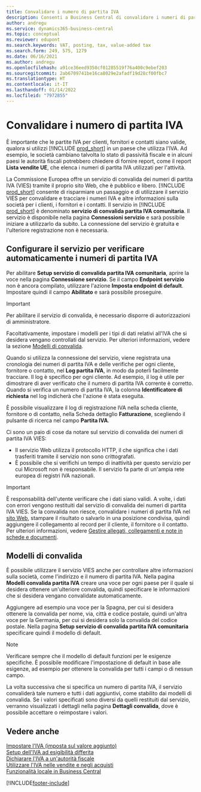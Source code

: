 ```yaml
---
title: Convalidare i numero di partita IVA
description: Consenti a Business Central di convalidare i numeri di partita IVA per i contatti, i clienti e i fornitori, in base al servizio di convalida dei numeri di partita IVA (VIES) dell'Unione europea.
author: andregu
ms.service: dynamics365-business-central
ms.topic: conceptual
ms.reviewer: edupont
ms.search.keywords: VAT, posting, tax, value-added tax
ms.search.form: 249, 575, 1279
ms.date: 06/16/2021
ms.author: andregu
ms.openlocfilehash: a91ce36eed9350cf01285519f76a400c9ebef203
ms.sourcegitcommit: 2ab6709741be16ca8029e2afadf19d28cf00fbc7
ms.translationtype: HT
ms.contentlocale: it-IT
ms.lasthandoff: 01/14/2022
ms.locfileid: "7972855"
---
```

# <a name="validate-vat-registration-numbers"></a>Convalidare i numero di partita IVA

È importante che le partite IVA per clienti, fornitori e contatti siano valide, qualora si utilizzi [!INCLUDE [prod_short](includes/prod_short.md)] in un paese che utilizza l'IVA. Ad esempio, le società cambiano talvolta lo stato di passività fiscale e in alcuni paesi le autorità fiscali potrebbero chiedere di fornire report, come il report **Lista vendite UE**, che elenca i numeri di partita IVA utilizzati per l'attività.

La Commissione Europea offre un servizio di convalida dei numeri di partita IVA (VIES) tramite il proprio sito Web, che è pubblico e libero. [!INCLUDE [prod_short](includes/prod_short.md)] consente di risparmiare un passaggio e di utilizzare il servizio VIES per convalidare e tracciare i numeri IVA e altre informazioni sulla società per i clienti, i fornitori e i contatti. Il servizio in [!INCLUDE [prod_short](includes/prod_short.md)] è denominato **servizio di convalida partita IVA comunitaria**. Il servizio è disponibile nella pagina **Connessioni servizio** e sarà possibile iniziare a utilizzarlo da subito. La connessione del servizio è gratuita e l'ulteriore registrazione non è necessaria.

## <a name="configure-the-service-to-verify-vat-registration-numbers-automatically"></a>Configurare il servizio per verificare automaticamente i numeri di partita IVA

Per abilitare **Setup servizio di convalida partita IVA comunitaria**, aprire la voce nella pagina **Connessione servizio**. Se il campo **Endpoint servizio** non è ancora compilato, utilizzare l'azione **Imposta endpoint di default**. Impostare quindi il campo **Abilitato** e sarà possibile proseguire.  

> [!IMPORTANT]
> Per abilitare il servizio di convalida, è necessario disporre di autorizzazioni di amministratore.

Facoltativamente, impostare i modelli per i tipi di dati relativi all'IVA che si desidera vengano controllati dal servizio. Per ulteriori informazioni, vedere la sezione [Modelli di convalida](#validation-templates).

Quando si utilizza la connessione del servizio, viene registrata una cronologia dei numeri di partita IVA e delle verifiche per ogni cliente, fornitore o contatto, nel **Log partita IVA**, in modo da poterli facilmente tracciare. Il log è specifico per ogni cliente. Ad esempio, il log è utile per dimostrare di aver verificato che il numero di partita IVA corrente è corretto. Quando si verifica un numero di partita IVA, la colonna **Identificatore di richiesta** nel log indicherà che l'azione è stata eseguita.

È possibile visualizzare il log di registrazione IVA nella scheda cliente, fornitore o di contatto, nella Scheda dettaglio **Fatturazione**, scegliendo il pulsante di ricerca nel campo **Partita IVA**.  

Ci sono un paio di cose da notare sul servizio di convalida dei numeri di partita IVA VIES:

* Il servizio Web utilizza il protocollo HTTP, il che significa che i dati trasferiti tramite il servizio non sono crittografati.  
* È possibile che si verifichi un tempo di inattività per questo servizio per cui Microsoft non è responsabile. Il servizio fa parte di un'ampia rete europea di registri IVA nazionali.

> [!IMPORTANT]
> È responsabilità dell'utente verificare che i dati siano validi. A volte, i dati con errori vengono restituiti dal servizio di convalida dei numeri di partita IVA VIES. Se la convalida non riesce, convalidare i numeri di partita IVA nel [sito Web](https://ec.europa.eu/taxation_customs/vies/), stampare il risultato o salvarlo in una posizione condivisa, quindi aggiungere il collegamento al record per il cliente, il fornitore o il contatto. Per ulteriori informazioni, vedere [Gestire allegati, collegamenti e note in schede e documenti](ui-how-add-link-to-record.md).

## <a name="validation-templates"></a>Modelli di convalida

È possibile utilizzare il servizio VIES anche per controllare altre informazioni sulla società, come l'indirizzo e il numero di partita IVA. Nella pagina **Modelli convalida partita IVA** creare una voce per ogni paese per il quale si desidera ottenere un'ulteriore convalida, quindi specificare le informazioni che si desidera vengano convalidate automaticamente.  

Aggiungere ad esempio una voce per la Spagna, per cui si desidera ottenere la convalida per nome, via, città e codice postale, quindi un'altra voce per la Germania, per cui si desidera solo la convalida del codice postale. Nella pagina **Setup servizio di convalida partita IVA comunitaria** specificare quindi il modello di default.  

> [!NOTE]
> Verificare sempre che il modello di default funzioni per le esigenze specifiche. È possibile modificare l'impostazione di default in base alle esigenze, ad esempio per ottenere la convalida per tutti i campi o di nessun campo.

La volta successiva che si specifica un numero di partita IVA, il servizio convaliderà tale numero e tutti i dati aggiuntivi, come stabilito dai modelli di convalida. Se i valori specificati sono diversi da quelli restituiti dal servizio, verranno visualizzati i dettagli nella pagina **Dettagli convalida**, dove è possibile accettare o reimpostare i valori.  

## <a name="see-also"></a>Vedere anche

[Impostare l'IVA (imposta sul valore aggiunto)](finance-setup-vat.md)  
[Setup dell'IVA ad esigibilità differita](finance-setup-unrealized-vat.md)  
[Dichiarare l'IVA a un'autorità fiscale](finance-how-report-vat.md)  
[Utilizzare l'IVA nelle vendite e negli acquisti](finance-work-with-vat.md)  
[Funzionalità locale in Business Central](about-localization.md)  


[!INCLUDE[footer-include](includes/footer-banner.md)]
